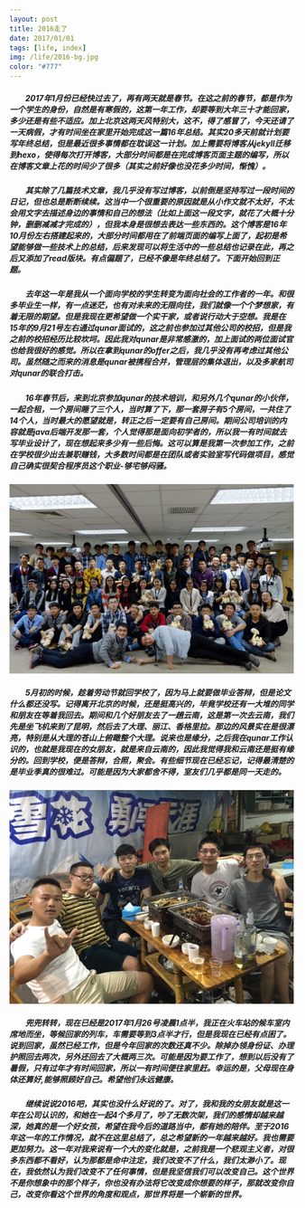 ```yaml
---
layout: post
title: 2016走了
date: 2017/01/01
tags: [life, index]
img: /life/2016-bg.jpg
color: "#777"
---
```


##### 　　2017年1月份已经快过去了，再有两天就是春节。在这之前的春节，都是作为一个学生的身份，自然是有寒假的，这第一年工作，却要等到大年三十才能回家，多少还是有些不适应。加上北京这两天风特别大，这不，得了感冒了，今天还请了一天病假，才有时间坐在家里开始完成这一篇16年总结。其实20多天前就计划要写年终总结，但是最近很多事情都在耽误这一计划。加上需要将博客从jekyll迁移到hexo，使得每次打开博客，大部分时间都是在完成博客页面主题的编写，所以在博客文章上花的时间少了很多（其实之前好像也没花多少时间，惭愧）。
<!--more-->

##### 　　其实除了几篇技术文章，我几乎没有写过博客，以前倒是坚持写过一段时间的日记，但也总是断断续续。这当中一个很重要的原因就是从小作文就不太好，不太会用文字去描述身边的事情和自己的想法（比如上面这一段文字，就花了大概十分钟，删删减减才完成的），但我本身是很想去表达一些东西的。这个博客是16年10月份左右搭建起来的，大部分时间都用在了前端页面的编写上面了，起初是希望能够做一些技术上的总结，后来发现可以将生活中的一些总结也记录在此，再之后又添加了read版块。有点偏题了，已经不像是年终总结了。下面开始回到正题。

##### 　　去年这一年是我从一个面向学校的学生转变为面向社会的工作者的一年。和很多毕业生一样，有一点迷茫，也有对未来的无限向往，我们就像一个个梦想家，有着无限的期望。但是我现在更希望做一个实干家，或者说行动大于空想。我是在15年的9月21号左右通过qunar面试的，这之前也参加过其他公司的校招，但是我之前的校招经历比较坎坷。因此我对qunar是非常感激的，加上面试的两位面试官也给我很好的感觉。所以在拿到qunar的offer之后，我几乎没有再考虑过其他公司。虽然随之而来的消息是qunar被携程合并，管理层的集体退出，以及多家航司对qunar的联合打击。

##### 　　16年春节后，来到北京参加qunar的技术培训，和另外几个qunar的小伙伴，一起合租，一个房间睡了三个人，当时算了下，那一套房子有5个房间，一共住了14个人，当时最大的愿望就是，转正之后一定要有自己房间。期间公司培训的内容就是java后端开发那一套，个人觉得那是面向初学者的，所以我一有时间就去写毕业设计了，现在想起来多少有一些后悔。这可以算是我第一次参加工作，之前在学校很少出去兼职赚钱，大多数时间都是在团队或者实验室写代码做项目，感觉自己确实很契合程序员这个职业-够宅够闷骚。
![2016-qunar技术培训照片](../../img/life/2016-qunar.jpeg)

##### 　　5月初的时候，趁着劳动节就回学校了，因为马上就要做毕业答辩，但是论文什么都还没写。记得离开北京的时候，还是挺高兴的，毕竟学校还有一大堆的同学和朋友在等着我回去。期间和几个好朋友去了一趟云南，这是第一次去云南，我们先是坐飞机来到了昆明，然后去了大理、丽江、香格里拉。那边的风景实在是很漂亮，特别是从大理的苍山上俯瞰整个大理。说来也是缘分，之后我在qunar工作认识的，也就是我现在的女朋友，就是来自云南的，因此我觉得我和云南还是挺有缘分的。回到学校，便是答辩，合照，聚会。有些细节现在已经忘记，记得最清楚的是毕业季真的很难过。可能是因为大家都舍不得，室友们几乎都是同一天走的。
![2016-室友毕业小聚](../../img/life/2016-roommate.jpeg)

##### 　　兜兜转转，现在已经是2017年1月26号凌晨1点半，我正在火车站的候车室内席地而坐，等候回家的列车，车需要等到3点半才行，但是我现在已经有点困了。说到回家，虽然已经工作，但是今年回家的次数还真不少。除掉办领身份证、办理护照回去两次，另外还回去了大概两三次。可能是因为要工作了，想到以后没有了暑假，只有过年才有时间回家，所以一有时间便往家里赶。幸运的是，父母现在身体还算好,能够照顾好自己。希望他们永远健康。

##### 　　继续说说2016吧，其实也没什么好说的了。对了，我和我的女朋友就是这一年在公司认识的，和她在一起4个多月了，吵了无数次架，我们的感情却越来越深，她真的是一个好女孩，希望在我今后的道路当中，都有她的陪伴。至于2016年这一年的工作情况，就不在这里总结了，总之希望新的一年越来越好。我也需要更加努力。这一年对我来说有一个大的变化就是，之前我是一个悲观主义者，对很多东西都不看好，认为那都是命中注定，我们改变不了什么，我们太渺小了。现在，我依然认为我们改变不了任何事情，但是我坚信我们可以改变自己。这个世界不是你想象中的那个样子，你也没有办法将它改变成你想要的样子，那就改变你自己，改变你看这个世界的角度和观点，那世界将是一个崭新的世界。
